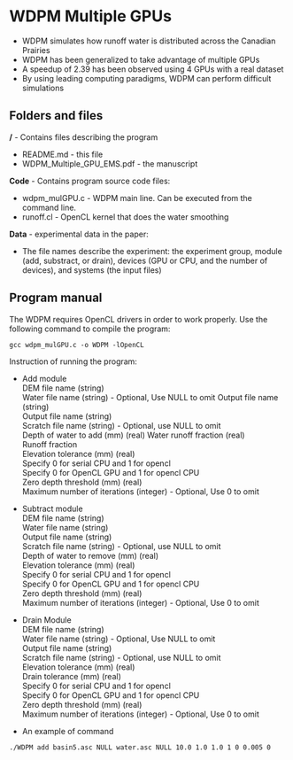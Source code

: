 # WDPM Multiple GPUs
- WDPM simulates how runoff water is distributed across the Canadian Prairies
- WDPM has been generalized to take advantage of multiple GPUs
- A speedup of 2.39 has been observed using 4 GPUs with a real dataset
- By using leading computing paradigms, WDPM can perform difficult simulations


## Folders and files  

**/** - Contains files describing the program  

- README.md - this file  
- WDPM_Multiple_GPU_EMS.pdf - the manuscript  

**Code** - Contains program source code files:

- wdpm_mulGPU.c - WDPM main line. Can be executed from the command line.
- runoff.cl - OpenCL kernel that does the water smoothing

**Data** - experimental data in the paper:

- The file names describe the experiment: the experiment group, module (add, substract, or drain), devices (GPU or CPU, and the number of devices), and systems (the input files)


## Program manual

The WDPM requires OpenCL drivers in order to work properly. Use the following command to compile the program:  

```
gcc wdpm_mulGPU.c -o WDPM -lOpenCL
```

Instruction of running the program:  
- Add module   
DEM file name (string)  
Water file name (string) - Optional, Use NULL to omit Output file name (string)  
Output file name (string)  
Scratch file name (string) - Optional, use NULL to omit  
Depth of water to add (mm) (real) Water runoff fraction (real)  
Runoff fraction  
Elevation tolerance (mm) (real)  
Specify 0 for serial CPU and 1 for opencl  
Specify 0 for OpenCL GPU and 1 for opencl CPU  
Zero depth threshold (mm) (real)  
Maximum number of iterations (integer) - Optional, Use 0 to omit  

- Subtract module  
DEM file name (string)  
Water file name (string)  
Output file name (string)  
Scratch file name (string) - Optional, use NULL to omit  
Depth of water to remove (mm) (real)  
Elevation tolerance (mm) (real)  
Specify 0 for serial CPU and 1 for opencl  
Specify 0 for OpenCL GPU and 1 for opencl CPU  
Zero depth threshold (mm) (real)  
Maximum number of iterations (integer) - Optional, Use 0 to omit  

- Drain Module    
DEM file name (string)  
Water file name (string) - Optional, Use NULL to omit  
Output file name (string)  
Scratch file name (string) - Optional, use NULL to omit  
Elevation tolerance (mm) (real)  
Drain tolerance (mm) (real)  
Specify 0 for serial CPU and 1 for opencl  
Specify 0 for OpenCL GPU and 1 for opencl CPU  
Zero depth threshold (mm) (real)  
Maximum number of iterations (integer) - Optional, Use 0 to omit  

- An example of command
```
./WDPM add basin5.asc NULL water.asc NULL 10.0 1.0 1.0 1 0 0.005 0
```

